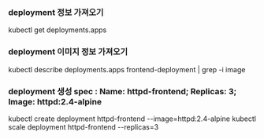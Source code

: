 
### deployment 정보 가져오기
kubectl get deployments.apps

### deployment 이미지 정보 가져오기
kubectl describe deployments.apps frontend-deployment | grep -i image

### deployment 생성  spec : Name: httpd-frontend; Replicas: 3; Image: httpd:2.4-alpine
kubectl create deployment httpd-frontend --image=httpd:2.4-alpine
kubectl scale deployment httpd-frontend --replicas=3
### 